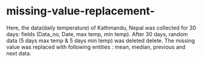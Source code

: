 # missing-value-replacement-
Here, the data(daily temperature) of Kathmandu, Nepal was collected for 30 days: fields (Data_no, Date, max temp, min temp).
After 30 days, random data (5 days max temp & 5 days min temp) was deleted delete.
The missing value was replaced with following entities : mean, median, previous and next data.
